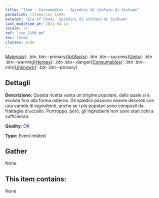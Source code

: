 ```yaml
---
title: "Item - Consumables - Spiedini di stufato di Sichuan"
permalink: /Items/con_1199/
excerpt: "Era of Chaos  Spiedini di stufato di Sichuan"
last_modified_at: 2021-04-14
locale: it
ref: "con_1199.md"
toc: false
classes: wide
---
```

 [Materials](/it/Items/){: .btn .btn--primary}[Artifacts](/it/Items/Artifacts/){: .btn .btn--success}[Units](/it/Items/Units/){: .btn .btn--warning}[Heroes](/it/Items/Heroes/){: .btn .btn--danger}[Consumables](/it/Items/Consumables/){: .btn .btn--info}[Unknown](/it/Items/Unknown/){: .btn .btn--primary}

## Dettagli
 **Descrizione:** Questa ricetta vanta un'origine popolare, dalla quale si è evoluta fino alla forma odierna. Gli spiedini possono essere decorati con una varietà di ingredienti, anche se i più popolari sono composti da frattaglie d'uccello. Purtroppo, però, gli ingredienti non sono stati cotti a sufficienza.

 **Quality:** <span style="color: #0000CD">OK</span>

 **Type:** Event related

## Gather

  None

## This item contains:

  None

